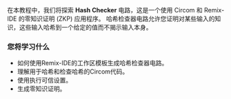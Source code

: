 在本教程中，我们将探索 **Hash Checker** 电路，这是一个使用 Circom 和 Remix-IDE 的零知识证明 (ZKP) 应用程序。 哈希检查器电路允许您证明对某些输入的知识，这些输入哈希到一个给定的值而不揭示输入本身。

### 您将学习什么

- 如何使用Remix-IDE的工作区模板生成哈希检查器电路。
- 理解用于哈希和检查哈希的Circom代码。
- 使用执行可信设置。
- 生成零知识证明。
